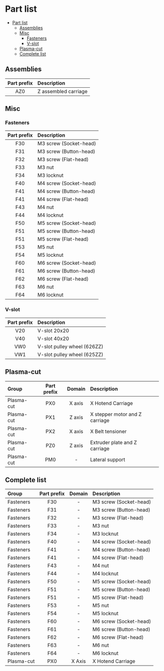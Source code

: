 # Part list

- [Part list](#part-list)
  - [Assemblies](#assemblies)
  - [Misc](#misc)
    - [Fasteners](#fasteners)
    - [V-slot](#v-slot)
  - [Plasma-cut](#plasma-cut)
  - [Complete list](#complete-list)

## Assemblies
| Part prefix | Description          |
| :---------: | :------------------- |
|     AZ0     | Z assembled carriage |




## Misc
### Fasteners
| Part prefix | Description            |
| :---------: | :--------------------- |
|     F30     | M3 screw (Socket-head) |
|     F31     | M3 screw (Button-head) |
|     F32     | M3 screw (Flat-head)   |
|     F33     | M3 nut                 |
|     F34     | M3 locknut             |
|     F40     | M4 screw (Socket-head) |
|     F41     | M4 screw (Button-head) |
|     F41     | M4 screw (Flat-head)   |
|     F43     | M4 nut                 |
|     F44     | M4 locknut             |
|     F50     | M5 screw (Socket-head) |
|     F51     | M5 screw (Button-head) |
|     F51     | M5 screw (Flat-head)   |
|     F53     | M5 nut                 |
|     F54     | M5 locknut             |
|     F60     | M6 screw (Socket-head) |
|     F61     | M6 screw (Button-head) |
|     F62     | M6 screw (Flat-head)   |
|     F63     | M6 nut                 |
|     F64     | M6 locknut             |

### V-slot
| Part prefix | Description                 |
| :---------: | :-------------------------- |
|     V20     | V-slot 20x20                |
|     V40     | V-slot 40x20                |
|     VW0     | V-slot pulley wheel (626ZZ) |
|     VW1     | V-slot pulley wheel (625ZZ) |


## Plasma-cut
| Group      | Part prefix | Domain | Description                    |
| :--------- | :---------: | :----: | :----------------------------- |
| Plasma-cut |     PX0     | X axis | X Hotend Carriage              |
| Plasma-cut |     PX1     | Z axis | X stepper motor and Z carriage |
| Plasma-cut |     PX2     | X axis | X Belt tensioner               |
| Plasma-cut |     PZ0     | Z axis | Extruder plate and Z carriage  |
| Plasma-cut |     PM0     |   -    | Lateral support                |


## Complete list
| Group      | Part prefix | Domain | Description            |
| :--------- | :---------: | :----: | :--------------------- |
| Fasteners  |     F30     |   -    | M3 screw (Socket-head) |
| Fasteners  |     F31     |   -    | M3 screw (Button-head) |
| Fasteners  |     F32     |   -    | M3 screw (Flat-head)   |
| Fasteners  |     F33     |   -    | M3 nut                 |
| Fasteners  |     F34     |   -    | M3 locknut             |
| Fasteners  |     F40     |   -    | M4 screw (Socket-head) |
| Fasteners  |     F41     |   -    | M4 screw (Button-head) |
| Fasteners  |     F41     |   -    | M4 screw (Flat-head)   |
| Fasteners  |     F43     |   -    | M4 nut                 |
| Fasteners  |     F44     |   -    | M4 locknut             |
| Fasteners  |     F50     |   -    | M5 screw (Socket-head) |
| Fasteners  |     F51     |   -    | M5 screw (Button-head) |
| Fasteners  |     F51     |   -    | M5 screw (Flat-head)   |
| Fasteners  |     F53     |   -    | M5 nut                 |
| Fasteners  |     F54     |   -    | M5 locknut             |
| Fasteners  |     F60     |   -    | M6 screw (Socket-head) |
| Fasteners  |     F61     |   -    | M6 screw (Button-head) |
| Fasteners  |     F62     |   -    | M6 screw (Flat-head)   |
| Fasteners  |     F63     |   -    | M6 nut                 |
| Fasteners  |     F64     |   -    | M6 locknut             |
| Plasma-cut |     PX0     | X Axis | X Hotend Carriage      |